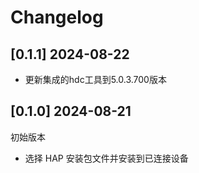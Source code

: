 # Changelog

## [0.1.1] 2024-08-22

- 更新集成的hdc工具到5.0.3.700版本

## [0.1.0] 2024-08-21

初始版本

- 选择 HAP 安装包文件并安装到已连接设备
